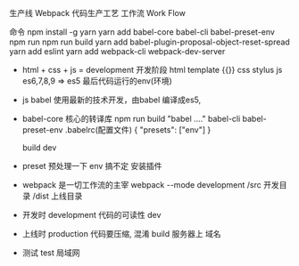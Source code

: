 生产线 Webpack  代码生产工艺  工作流  Work Flow

命令
 npm install -g yarn
 yarn add babel-core babel-cli babel-preset-env
 npm run
 npm run build
 yarn add babel-plugin-proposal-object-reset-spread
 yarn add eslint
 yarn add webpack-cli webpack-dev-server

- html + css + js = 
development   开发阶段
    html template  {{}}
    css  stylus
    js es6,7,8,9 => es5
最后代码运行的env(环境)

- js 
  babel
  使用最新的技术开发，由babel 编译成es5,

- babel-core  核心的转译库
  npm run build "babel ...."
  babel-cli
  babel-preset-env .babelrc(配置文件)
  {
      "presets": ["env"]
  }

  build
  dev

- preset 预处理一下
  env 搞不定  安装插件

- webpack 是一切工作流的主宰
  webpack --mode development
  /src 开发目录
  /dist 上线目录

- 开发时  development  代码的可读性 dev
- 上线时  production  代码要压缩, 混淆 build 服务器上 域名
- 测试  test  局域网